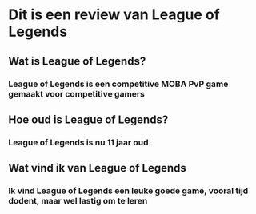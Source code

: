 # Dit is een review van League of Legends

## Wat is League of Legends?

### League of Legends is een competitive MOBA PvP game gemaakt voor competitive gamers

## Hoe oud is League of Legends?

### League of Legends is nu 11 jaar oud

## Wat vind ik van League of Legends

### Ik vind League of Legends een leuke goede game, vooral tijd dodent, maar wel lastig om te leren
